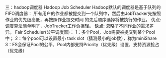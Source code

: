 三：hadoop调度器 Hadoop Job Scheduler
Hadoop默认的调度器是基于队列的FIFO调度器：
    所有用户的作业都被提交到一个队列中，然后由JobTracker先按照作业的优先级高低，再按照作业提交时间     的先后顺序选择将被执行的作业。
    优点: 调度算法简单明了，JobTracker工作负担轻。
    缺点: 忽略了不同作业的需求差异。
Fair Scheduler(公平调度器)：
    1：多个Pool，Job需要被提交到某个Pool中；
    2：每个pool可以设置最小 task slot（猜测最小的job数），称为miniShare
    3：FS会保证Pool的公平，Pool内部支持Priority（优先级）设置，支持资源抢占（优先级）


